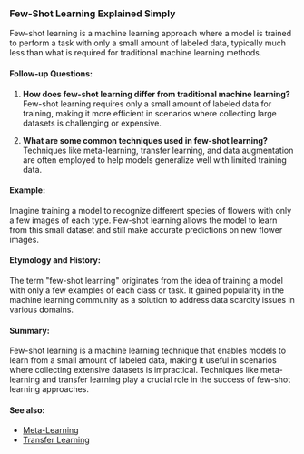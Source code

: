 ### Few-Shot Learning Explained Simply

Few-shot learning is a machine learning approach where a model is trained to
perform a task with only a small amount of labeled data, typically much less
than what is required for traditional machine learning methods.

#### Follow-up Questions:

1. **How does few-shot learning differ from traditional machine learning?**
   Few-shot learning requires only a small amount of labeled data for training,
   making it more efficient in scenarios where collecting large datasets is
   challenging or expensive.

2. **What are some common techniques used in few-shot learning?**
   Techniques like meta-learning, transfer learning, and data augmentation are
   often employed to help models generalize well with limited training data.

#### Example:

Imagine training a model to recognize different species of flowers with only a
few images of each type. Few-shot learning allows the model to learn from this
small dataset and still make accurate predictions on new flower images.

#### Etymology and History:

The term "few-shot learning" originates from the idea of training a model with
only a few examples of each class or task. It gained popularity in the machine
learning community as a solution to address data scarcity issues in various
domains.

#### Summary:

Few-shot learning is a machine learning technique that enables models to learn
from a small amount of labeled data, making it useful in scenarios where
collecting extensive datasets is impractical. Techniques like meta-learning and
transfer learning play a crucial role in the success of few-shot learning
approaches.

#### See also:

- [Meta-Learning](?concept=meta-learning&specialist_role=language+model+researcher&target_audience=software+engineer)
- [Transfer Learning](?concept=transfer-learning&specialist_role=language+model+researcher&target_audience=software+engineer)